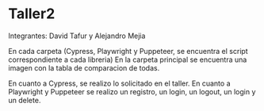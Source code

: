 # Taller2

Integrantes: David Tafur y Alejandro Mejia

En cada carpeta (Cypress, Playwright y Puppeteer, se encuentra el script correspondiente a cada libreria)
En la carpeta principal se encuentra una imagen con la tabla de comparacion de todas.

En cuanto a Cypress, se realizo lo solicitado en el taller. En cuanto a Playwright y Puppeteer se realizo un registro, un login, un logout, un login y un delete.
